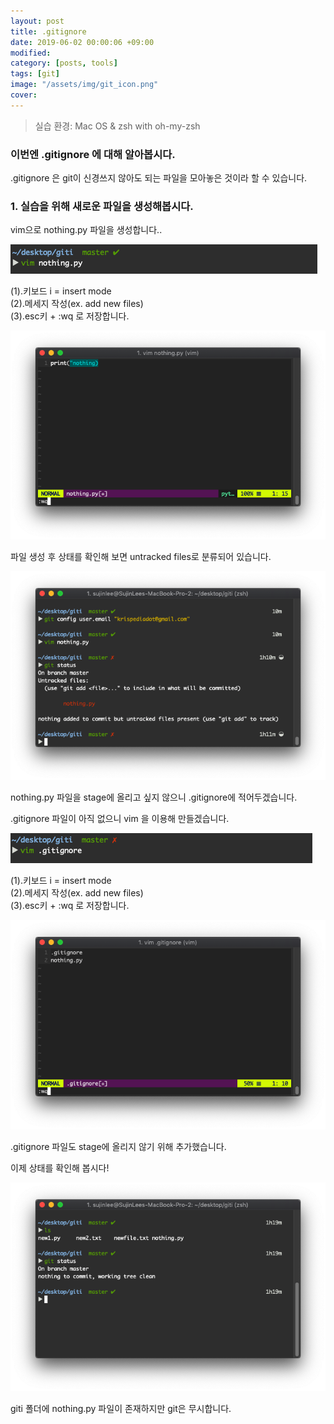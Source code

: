 ```yaml
---
layout: post
title: .gitignore
date: 2019-06-02 00:00:06 +09:00
modified: 
category: [posts, tools]
tags: [git]
image: "/assets/img/git_icon.png"
cover: 
---
```


>실습 환경: Mac OS & zsh with oh-my-zsh

### 이번엔 .gitignore 에 대해 알아봅시다. <br>

.gitignore 은 git이 신경쓰지 않아도 되는 파일을 모아놓은 것이라 할 수 있습니다. <br>

### 1. 실습을 위해 새로운 파일을 생성해봅시다. <br>

  vim으로 nothing.py 파일을 생성합니다..<br>

  ![gitignore 1](https://github.com/krispediadot/krispediadot.github.io/blob/master/_posts/dev/git/2019-06-02-git-.gitignore/gitignore_1.jpg?raw=true)

(1).키보드 i = insert mode<br>
(2).메세지 작성(ex. add new files)<br>
(3).esc키 + :wq 로 저장합니다. <br>

  ![gitignore 2](https://github.com/krispediadot/krispediadot.github.io/blob/master/_posts/dev/git/2019-06-02-git-.gitignore/gitignore_2.jpg?raw=true)

  파일 생성 후 상태를 확인해 보면 untracked files로 분류되어 있습니다. 

  ![gitignore 3](https://github.com/krispediadot/krispediadot.github.io/blob/master/_posts/dev/git/2019-06-02-git-.gitignore/gitignore_3.jpg?raw=true)

  nothing.py 파일을 stage에 올리고 싶지 않으니 .gitignore에 적어두겠습니다. <br>

  .gitignore 파일이 아직 없으니 vim 을 이용해 만들겠습니다.<br>
  
  ![gitignore 4](https://github.com/krispediadot/krispediadot.github.io/blob/master/_posts/dev/git/2019-06-02-git-.gitignore/gitignore_4.jpg?raw=true)

(1).키보드 i = insert mode<br>
(2).메세지 작성(ex. add new files)<br>
(3).esc키 + :wq 로 저장합니다. <br>

  ![gitignore 5](https://github.com/krispediadot/krispediadot.github.io/blob/master/_posts/dev/git/2019-06-02-git-.gitignore/gitignore_5.jpg?raw=true)

  .gitignore 파일도 stage에 올리지 않기 위해 추가했습니다. <br>

  이제 상태를 확인해 봅시다!<br>

  ![gitignore 6](https://github.com/krispediadot/krispediadot.github.io/blob/master/_posts/dev/git/2019-06-02-git-.gitignore/gitignore_6.jpg?raw=true)

  giti 폴더에 nothing.py 파일이 존재하지만 git은 무시합니다. <br>
